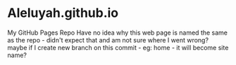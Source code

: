 # Aleluyah.github.io
My GitHub Pages Repo
Have no idea why this web page is named the same as the repo - didn't expect that and am not sure where I went wrong? 
maybe if I create new branch on this commit - eg: home - it will become site name?
